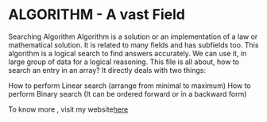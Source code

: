 ALGORITHM - A vast Field
==========
Searching Algorithm
Algorithm is a solution or an implementation of a law or mathematical solution. It is related to many fields and has subfields too. This algorithm is a logical search to find answers accurately. We can use it, in large group of data for a logical reasoning. This file is all about, how to search an entry in an array? It directly deals with two things:

How to perform Linear search (arrange from minimal to maximum)
How to perform Binary search (It can be ordered forward or in a backward form)

To know more , visit my website<a href="http://www.ervinkibrialaw.com/fairfax-possession-of-marijuana-attorney/">here</a>

